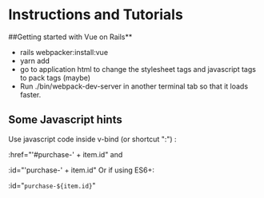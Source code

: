 # Instructions and Tutorials

##Getting started with Vue on Rails**
- rails webpacker:install:vue
- yarn add <required-packages>
- go to application html to change the stylesheet tags and javascript tags to pack tags (maybe)
- Run ./bin/webpack-dev-server in another terminal tab so that it loads faster.


## Some Javascript hints
Use javascript code inside v-bind (or shortcut ":") :

:href="'#purchase-' + item.id"
and

:id="'purchase-' + item.id"
Or if using ES6+:

:id="`purchase-${item.id}`"
